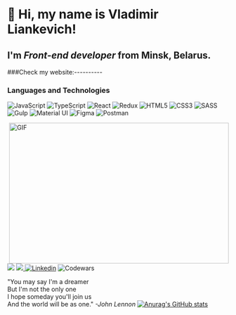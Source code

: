 # 👋 Hi, my name is **Vladimir Liankevich**!
## I'm *Front-end developer* from Minsk, Belarus.
###Check my website:----------
### Languages and Technologies
![JavaScript](https://img.shields.io/badge/javascript-%23323330.svg?style=for-the-badge&logo=javascript&logoColor=%23F7DF1E)
![TypeScript](https://img.shields.io/badge/typescript-%23007ACC.svg?style=for-the-badge&logo=typescript&logoColor=white)
![React](https://img.shields.io/badge/react-%2320232a.svg?style=for-the-badge&logo=react&logoColor=%2361DAFB)
![Redux](https://img.shields.io/badge/redux-%23593d88.svg?style=for-the-badge&logo=redux&logoColor=white)
![HTML5](https://img.shields.io/badge/html5-%23E34F26.svg?style=for-the-badge&logo=html5&logoColor=white)
![CSS3](https://img.shields.io/badge/css3-%231572B6.svg?style=for-the-badge&logo=css3&logoColor=white)
![SASS](https://img.shields.io/badge/SASS-hotpink.svg?style=for-the-badge&logo=SASS&logoColor=white)
![Gulp](https://img.shields.io/badge/GULP-%23CF4647.svg?style=for-the-badge&logo=gulp&logoColor=white)
![Material UI](https://img.shields.io/badge/materialui-%230081CB.svg?style=for-the-badge&logo=material-ui&logoColor=white)
![Figma](https://img.shields.io/badge/figma-%23F24E1E.svg?style=for-the-badge&logo=figma&logoColor=white)
![Postman](https://img.shields.io/badge/Postman-FF6C37?style=for-the-badge&logo=postman&logoColor=white)

<img align="right" alt="GIF" src="https://github.com/abhisheknaiidu/abhisheknaiidu/blob/master/code.gif?raw=true" width="500" height="320" />

![](https://img.shields.io/badge/Gmail-D14836?style=for-the-badge&logo=gmail&logoColor=white)
[<img src='https://img.shields.io/badge/Telegram-2CA5E0?style=for-the-badge&logo=telegram&logoColor=white' /> ](https://t.me/millionerMIN)
[<img src="https://img.shields.io/badge/linkedin-%230077B5.svg?style=for-the-badge&logo=linkedin&logoColor=white" alt="Linkedin"/>](www.linkedin.com/in/vladimirliankevich)
![Codewars](https://img.shields.io/badge/Codewars-B1361E?style=for-the-badge&logo=codewars&logoColor=grey)


"You may say I'm a dreamer <br>
 But I'm not the only one<br>
 I hope someday you'll join us<br>
 And the world will be as one." *-John Lennon*
[![Anurag's GitHub stats](https://github-readme-stats.vercel.app/api?https://github.com/MillionerMIN)](https://github.com/anuraghazra/github-readme-stats)
